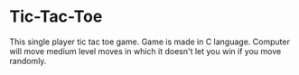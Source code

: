 # Tic-Tac-Toe
This single player tic tac toe game. Game is made in C language. Computer will move medium level moves in which it doesn't let you win if you move randomly.
